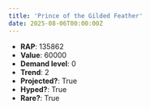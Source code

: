 ```yaml
---
title: 'Prince of the Gilded Feather'
date: 2025-08-06T00:00:00Z
---
```

- **RAP**: 135862
- **Value**: 60000
- **Demand level**: 0
- **Trend**: 2
- **Projected?**: True
- **Hyped?**: True
- **Rare?**: True
